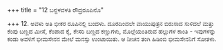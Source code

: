 +++
title = "12 ಬನ್ದಳವಳತಿ ರೌದ್ರರೂಪಿನೊ"

+++
12. ಅವಳು ಅತಿ ಭೀಕರ ರೂಪಿನಲ್ಲಿ ಬಂದಳು.  ದೂರದಿಂದಲೇ ವಾಯುಪುತ್ರನ ಬಿರುಸಾದ ಸುಳಿದಲೆ ಮತ್ತು ಕೆಂಪು ಬಣ್ಣದ ಮೀಸೆ, ಕೆಂಪಾದ ಕೈ, ಕೇಸರಿ ಬಣ್ಣದ ಕಣ್ಣುಗಳು, ಮೊಲ್ಲೆಯಂತಿರುವ ಹಲ್ಲುಗಳ ಕಾಂತಿ - ಇವುಗಳನ್ನು ಕಂಡು ಅವಳಿಗೆ ಭೀಮಸೇನನ ಮೇಲೆ ಮನಸ್ಸು ಉಂಟಾಯಿತು. ಆ ನೀಚನ ತಂಗಿ ಹಿಡಿಂಬಿ ಭೀಮಸೇನನಿಗೆ ಸೋತಳು.